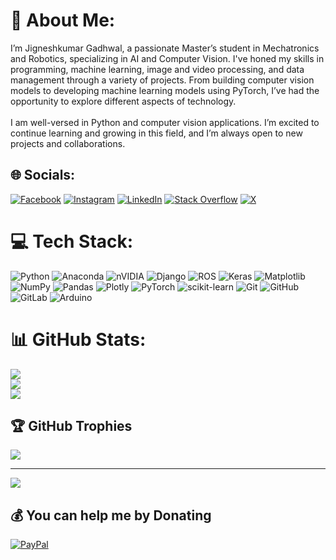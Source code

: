# 💫 About Me:
I’m Jigneshkumar Gadhwal, a passionate Master’s student in Mechatronics and Robotics, specializing in AI and Computer Vision. I've honed my skills in programming, machine learning, image and video processing, and data management through a variety of projects. From building computer vision models to developing machine learning models using PyTorch, I’ve had the opportunity to explore different aspects of technology.<br><br>I am well-versed in Python and computer vision applications. I’m excited to continue learning and growing in this field, and I’m always open to new projects and collaborations.


## 🌐 Socials:
[![Facebook](https://img.shields.io/badge/Facebook-%231877F2.svg?logo=Facebook&logoColor=white)](https://facebook.com/JerryGadhwal) [![Instagram](https://img.shields.io/badge/Instagram-%23E4405F.svg?logo=Instagram&logoColor=white)](https://instagram.com/jerry_gadhwal) [![LinkedIn](https://img.shields.io/badge/LinkedIn-%230077B5.svg?logo=linkedin&logoColor=white)](https://linkedin.com/in/JigneshkumarGadhwal) [![Stack Overflow](https://img.shields.io/badge/-Stackoverflow-FE7A16?logo=stack-overflow&logoColor=white)](https://stackoverflow.com/users/JigneshkumarGadhwal) [![X](https://img.shields.io/badge/X-black.svg?logo=X&logoColor=white)](https://x.com/JigneshkumarGadhwal) 

# 💻 Tech Stack:
![Python](https://img.shields.io/badge/python-3670A0?style=flat&logo=python&logoColor=ffdd54) ![Anaconda](https://img.shields.io/badge/Anaconda-%2344A833.svg?style=flat&logo=anaconda&logoColor=white) ![nVIDIA](https://img.shields.io/badge/cuda-000000.svg?style=flat&logo=nVIDIA&logoColor=green) ![Django](https://img.shields.io/badge/django-%23092E20.svg?style=flat&logo=django&logoColor=white) ![ROS](https://img.shields.io/badge/ros-%230A0FF9.svg?style=flat&logo=ros&logoColor=white) ![Keras](https://img.shields.io/badge/Keras-%23D00000.svg?style=flat&logo=Keras&logoColor=white) ![Matplotlib](https://img.shields.io/badge/Matplotlib-%23ffffff.svg?style=flat&logo=Matplotlib&logoColor=black) ![NumPy](https://img.shields.io/badge/numpy-%23013243.svg?style=flat&logo=numpy&logoColor=white) ![Pandas](https://img.shields.io/badge/pandas-%23150458.svg?style=flat&logo=pandas&logoColor=white) ![Plotly](https://img.shields.io/badge/Plotly-%233F4F75.svg?style=flat&logo=plotly&logoColor=white) ![PyTorch](https://img.shields.io/badge/PyTorch-%23EE4C2C.svg?style=flat&logo=PyTorch&logoColor=white) ![scikit-learn](https://img.shields.io/badge/scikit--learn-%23F7931E.svg?style=flat&logo=scikit-learn&logoColor=white) ![Git](https://img.shields.io/badge/git-%23F05033.svg?style=flat&logo=git&logoColor=white) ![GitHub](https://img.shields.io/badge/github-%23121011.svg?style=flat&logo=github&logoColor=white) ![GitLab](https://img.shields.io/badge/gitlab-%23181717.svg?style=flat&logo=gitlab&logoColor=white) ![Arduino](https://img.shields.io/badge/-Arduino-00979D?style=flat&logo=Arduino&logoColor=white)
# 📊 GitHub Stats:
![](https://github-readme-stats.vercel.app/api?username=JigneshkumarGadhwal&theme=darcula&hide_border=false&include_all_commits=true&count_private=true)<br/>
![](https://github-readme-streak-stats.herokuapp.com/?user=JigneshkumarGadhwal&theme=darcula&hide_border=false)<br/>
![](https://github-readme-stats.vercel.app/api/top-langs/?username=JigneshkumarGadhwal&theme=darcula&hide_border=false&include_all_commits=true&count_private=true&layout=compact)

## 🏆 GitHub Trophies
![](https://github-profile-trophy.vercel.app/?username=JigneshkumarGadhwal&theme=nord&no-frame=true&no-bg=false&margin-w=4)

---
[![](https://visitcount.itsvg.in/api?id=JigneshkumarGadhwal&icon=0&color=0)](https://visitcount.itsvg.in)

  ## 💰 You can help me by Donating
  [![PayPal](https://img.shields.io/badge/PayPal-00457C?style=for-the-badge&logo=paypal&logoColor=white)](https://paypal.me/JigneshGadhwal) 

  
<!-- Proudly created with GPRM ( https://gprm.itsvg.in ) -->
